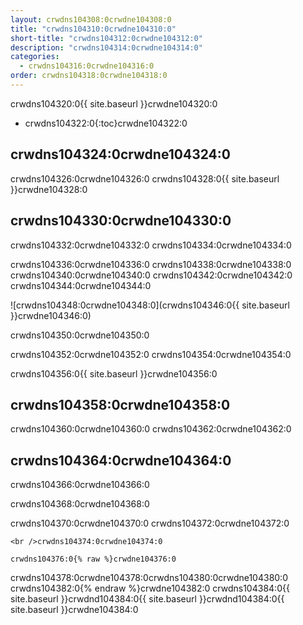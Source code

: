 ```yaml
---
layout: crwdns104308:0crwdne104308:0
title: "crwdns104310:0crwdne104310:0"
short-title: "crwdns104312:0crwdne104312:0"
description: "crwdns104314:0crwdne104314:0"
categories:
  - crwdns104316:0crwdne104316:0
order: crwdns104318:0crwdne104318:0
---
```

crwdns104320:0{{ site.baseurl }}crwdne104320:0

- crwdns104322:0{:toc}crwdne104322:0

## crwdns104324:0crwdne104324:0

crwdns104326:0crwdne104326:0 crwdns104328:0{{ site.baseurl }}crwdne104328:0

## crwdns104330:0crwdne104330:0

crwdns104332:0crwdne104332:0 crwdns104334:0crwdne104334:0

crwdns104336:0crwdne104336:0 crwdns104338:0crwdne104338:0 crwdns104340:0crwdne104340:0 crwdns104342:0crwdne104342:0 crwdns104344:0crwdne104344:0

![crwdns104348:0crwdne104348:0](crwdns104346:0{{ site.baseurl }}crwdne104346:0)

crwdns104350:0crwdne104350:0

crwdns104352:0crwdne104352:0 crwdns104354:0crwdne104354:0

crwdns104356:0{{ site.baseurl }}crwdne104356:0

## crwdns104358:0crwdne104358:0

crwdns104360:0crwdne104360:0 crwdns104362:0crwdne104362:0

## crwdns104364:0crwdne104364:0

crwdns104366:0crwdne104366:0

crwdns104368:0crwdne104368:0

crwdns104370:0crwdne104370:0 crwdns104372:0crwdne104372:0

    <br />crwdns104374:0crwdne104374:0
    
    crwdns104376:0{% raw %}crwdne104376:0
    

crwdns104378:0crwdne104378:0<language>crwdns104380:0crwdne104380:0<version tag> crwdns104382:0{% endraw %}crwdne104382:0 crwdns104384:0{{ site.baseurl }}crwdnd104384:0{{ site.baseurl }}crwdnd104384:0{{ site.baseurl }}crwdne104384:0